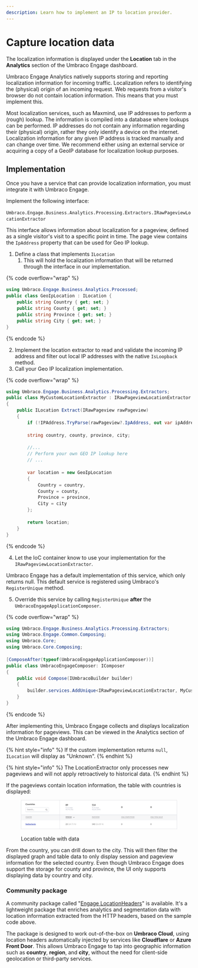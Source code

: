 ```yaml
---
description: Learn how to implement an IP to location provider.
---
```


# Capture location data

The localization information is displayed under the **Location** tab in the **Analytics** section of the Umbraco Engage dashboard.

Umbraco Engage Analytics natively supports storing and reporting localization information for incoming traffic. Localization refers to identifying the (physical) origin of an incoming request. Web requests from a visitor's browser do not contain location information. This means that you must implement this.

Most localization services, such as Maxmind, use IP addresses to perform a (rough) lookup. The information is compiled into a database where lookups can be performed. IP addresses do not contain any information regarding their (physical) origin, rather they only identify a device on the internet. Localization information for any given IP address is tracked manually and can change over time. We recommend either using an external service or acquiring a copy of a GeoIP database for localization lookup purposes.

## Implementation

Once you have a service that can provide localization information, you must integrate it with Umbraco Engage.

Implement the following interface:

`Umbraco.Engage.Business.Analytics.Processing.Extractors.IRawPageviewLocationExtractor`

This interface allows information about localization for a pageview, defined as a single visitor's visit to a specific point in time. The page view contains the `IpAddress` property that can be used for Geo IP lookup.

1. Define a class that implements `ILocation`
   1. This will hold the localization information that will be returned through the interface in our implementation.

{% code overflow="wrap" %}
```cs
using Umbraco.Engage.Business.Analytics.Processed;
public class GeoIpLocation : ILocation {
    public string Country { get; set; }
    public string County { get; set; }
    public string Province { get; set; }
    public string City { get; set; }
}
```
{% endcode %}

2. Implement the location extractor to read and validate the incoming IP address and filter out local IP addresses with the native `IsLoopback` method.
3. Call your Geo IP localization implementation.

{% code overflow="wrap" %}
```cs
using Umbraco.Engage.Business.Analytics.Processing.Extractors;
public class MyCustomLocationExtractor : IRawPageviewLocationExtractor
{
    public ILocation Extract(IRawPageview rawPageview)
    {
        if (!IPAddress.TryParse(rawPageview?.IpAddress, out var ipAddress) || IPAddress.IsLoopback(ipAddress)) return null;
    
        string country, county, province, city;
    
        //...
        // Perform your own GEO IP lookup here
        // ...
    
        var location = new GeoIpLocation
        {
            Country = country,
            County = county,
            Province = province,
            City = city
        };
    
        return location;
    }
}
```
{% endcode %}

4. Let the IoC container know to use your implementation for the `IRawPageviewLocationExtractor`.

Umbraco Engage has a default implementation of this service, which only returns null. This default service is registered using Umbraco's `RegisterUnique` method.

5. Override this service by calling `RegisterUnique` **after** the `UmbracoEngageApplicationComposer`.

{% code overflow="wrap" %}
```cs
using Umbraco.Engage.Business.Analytics.Processing.Extractors;
using Umbraco.Engage.Common.Composing;
using Umbraco.Core;
using Umbraco.Core.Composing;
    
[ComposeAfter(typeof(UmbracoEngageApplicationComposer))]
public class UmbracoEngageComposer: IComposer
{
    public void Compose(IUmbracoBuilder builder)
    {
        builder.services.AddUnique<IRawPageviewLocationExtractor, MyCustomLocationExtractor>();
    }
}
```
{% endcode %}

After implementing this, Umbraco Engage collects and displays localization information for pageviews. This can be viewed in the Analytics section of the Umbraco Engage dashboard.

{% hint style="info" %}
If the custom implementation returns `null`, `ILocation` will display as "Unknown".
{% endhint %}

{% hint style="info" %}
The LocationExtractor only processes new pageviews and will not apply retroactively to historical data.
{% endhint %}

If the pageviews contain location information, the table with countries is displayed:

<figure><img src="../../.gitbook/assets/image (1) (4).png" alt="Location table - missing data error"><figcaption><p>Location table with data</p></figcaption></figure>

From the country, you can drill down to the city. This will then filter the displayed graph and table data to only display session and pageview information for the selected country. Even though Umbraco Engage does support the storage for county and province, the UI only supports displaying data by country and city.

### Community package

A community package called "[Engage LocationHeaders](https://github.com/hjaltedaniel-umbraco/Umbraco.Community.Engage.LocationHeaders)" is available. It's a lightweight package that enriches analytics and segmentation data with location information extracted from the HTTP headers, based on the sample code above.

The package is designed to work out-of-the-box on **Umbraco Cloud**, using location headers automatically injected by services like **Cloudflare** or **Azure Front Door**. This allows Umbraco Engage to tap into geographic information such as **country**, **region**, and **city**, without the need for client-side geolocation or third-party services.

